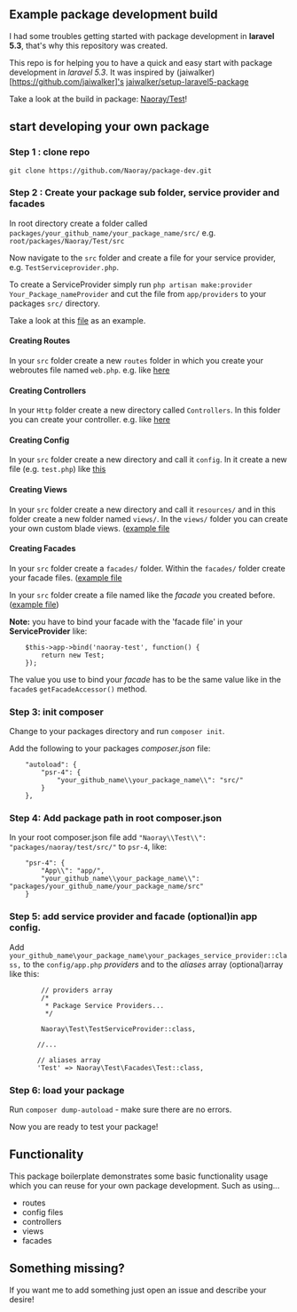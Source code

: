 ## Example package development build

I had some troubles getting started with package development in **laravel 5.3**, that's why this repository was created.

This repo is for helping you to have a quick and easy start with package development in *laravel 5.3*. It was inspired 
by (jaiwalker)[https://github.com/jaiwalker]'s [jaiwalker/setup-laravel5-package](https://github.com/jaiwalker/setup-laravel5-package)

Take a look at the build in package: [Naoray/Test](https://github.com/Naoray/package-dev/tree/master/packages/naoray/test)!

## start developing your own package

### Step 1 : clone repo

`git clone https://github.com/Naoray/package-dev.git`
 
### Step 2 :  Create your package sub folder, service provider and facades
 
In root directory create a folder called `packages/your_github_name/your_package_name/src/`
e.g. `root/packages/Naoray/Test/src`
 
Now navigate to the `src` folder and create a file for your service provider, e.g. `TestServiceprovider.php`.
 
To create a ServiceProvider simply run `php artisan make:provider Your_Package_nameProvider` and cut the file from 
`app/providers` to your packages `src/` directory.

Take a look at this [file](https://github.com/Naoray/package-dev/blob/master/packages/naoray/test/src/TestServiceProvider.php) as an example.
  
#### Creating Routes

In your `src` folder create a new `routes` folder in which you create your webroutes file named `web.php`.
e.g. like [here](https://github.com/Naoray/package-dev/blob/master/packages/naoray/test/src/routes/web.php)
  
#### Creating Controllers

In your `Http` folder create a new directory called `Controllers`. In this folder you can create your controller.
e.g. like [here](https://github.com/Naoray/package-dev/blob/master/packages/naoray/test/src/Http/Controllers/TestController.php)

#### Creating Config

In your `src` folder create a new directory and call it `config`. In it create a new file (e.g. `test.php`) like [this](https://github.com/Naoray/package-dev/blob/master/packages/naoray/test/src/config/test.php)
   
#### Creating Views
 
In your `src` folder create a new directory and call it `resources/` and in this folder create a new folder named `views/`. In the `views/` folder you can create your own custom blade views.
([example file](https://github.com/Naoray/package-dev/blob/master/packages/naoray/test/src/resources/views/test.blade.php)

#### Creating Facades

In your `src` folder create a `facades/` folder. Within the `facades/` folder create your facade files.
([example file](https://github.com/Naoray/package-dev/blob/master/packages/naoray/test/src/facades/Test.php)

In your `src` folder create a file named like the *facade* you created before.
([example file](https://github.com/Naoray/package-dev/blob/master/packages/naoray/test/src/Test.php))

**Note:** you have to bind your facade with the 'facade file' in your **ServiceProvider** like:
```
    $this->app->bind('naoray-test', function() {
        return new Test;
    });
```
The value you use to bind your *facade* has to be the same value like in the `facade`s `getFacadeAccessor()` method. 

### Step 3: init composer

Change to your packages directory and run `composer init`.

Add the following to your packages *composer.json* file:
```
    "autoload": {
        "psr-4": {
            "your_github_name\\your_package_name\\": "src/"
        }
    },
```

### Step 4: Add package path in root composer.json
  
In your root composer.json file add `"Naoray\\Test\\": "packages/naoray/test/src/"` to `psr-4`, like:
```
    "psr-4": {
        "App\\": "app/",
        "your_github_name\\your_package_name\\": "packages/your_github_name/your_package_name/src"
    }
```

### Step 5: add service provider and facade (optional)in app config.

Add `your_github_name\your_package_name\your_packages_service_provider::class,` to the `config/app.php` *providers* 
and to the *aliases* array (optional)array like this:
```
        // providers array
        /*
         * Package Service Providers...
         */

        Naoray\Test\TestServiceProvider::class,
        
       //...
       
       // aliases array
       'Test' => Naoray\Test\Facades\Test::class,
```

### Step 6: load your package

Run `composer dump-autoload` - make sure there are no errors.

Now you are ready to test your package!

## Functionality

This package boilerplate demonstrates some basic functionality usage which you can reuse for your own package development.
Such as using... 

- routes
- config files
- controllers
- views
- facades

## Something missing?

If you want me to add something just open an issue and describe your desire!
